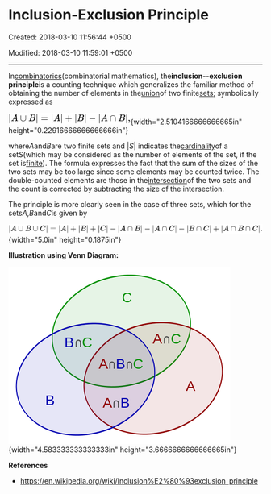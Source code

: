 # Inclusion-Exclusion Principle

Created: 2018-03-10 11:56:44 +0500

Modified: 2018-03-10 11:59:01 +0500

---

In[combinatorics](https://en.wikipedia.org/wiki/Combinatorics)(combinatorial mathematics), the**inclusion--exclusion principle**is a counting technique which generalizes the familiar method of obtaining the number of elements in the[union](https://en.wikipedia.org/wiki/Union_(set_theory))of two finite[sets](https://en.wikipedia.org/wiki/Set_(mathematics)); symbolically expressed as

![](media/Inclusion-Exclusion-Principle-image1.png){width="2.5104166666666665in" height="0.22916666666666666in"}

where*A*and*B*are two finite sets and |*S*| indicates the[cardinality](https://en.wikipedia.org/wiki/Cardinality)of a set*S*(which may be considered as the number of elements of the set, if the set is[finite](https://en.wikipedia.org/wiki/Finite_set)). The formula expresses the fact that the sum of the sizes of the two sets may be too large since some elements may be counted twice. The double-counted elements are those in the[intersection](https://en.wikipedia.org/wiki/Intersection_(set_theory))of the two sets and the count is corrected by subtracting the size of the intersection.

The principle is more clearly seen in the case of three sets, which for the sets*A*,*B*and*C*is given by

![](media/Inclusion-Exclusion-Principle-image2.png){width="5.0in" height="0.1875in"}



**Illustration using Venn Diagram:**

![впс с АпВпС ](media/Inclusion-Exclusion-Principle-image3.png){width="4.583333333333333in" height="3.6666666666666665in"}



**References**
-   <https://en.wikipedia.org/wiki/Inclusion%E2%80%93exclusion_principle>



